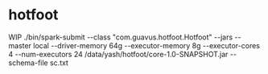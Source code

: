 # hotfoot
WIP
./bin/spark-submit --class "com.guavus.hotfoot.Hotfoot" --jars --master local --driver-memory 64g --executor-memory 8g --executor-cores 4 --num-executors 24 /data/yash/hotfoot/core-1.0-SNAPSHOT.jar --schema-file sc.txt
